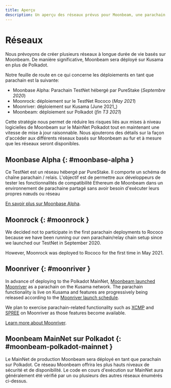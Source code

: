 ```yaml
---
title: Aperçu
description: Un aperçu des réseaux prévus pour Moonbeam, une parachain contrat intelligent compatible Ethereum sur Polkadot.
---
```


# Réseaux

Nous prévoyons de créer plusieurs réseaux à longue durée de vie basés sur Moonbeam. De manière significative, Moonbeam sera déployé sur Kusama en plus de Polkadot.

Notre feuille de route en ce qui concerne les déploiements en tant que parachain est la suivante:

 - Moonbase Alpha: Parachain TestNet hébergé par PureStake (_Septembre 2020_) 
 - Moonrock: déploiement sur le TestNet Rococo  (_May 2021_)
 - Moonriver: déploiement sur Kusama (June 2021_)
 - Moonbeam: déploiement sur Polkadot (_fin T3 2021_)
 
Cette stratégie nous permet de réduire les risques liés aux mises à niveau logicielles de Moonbeam sur le MainNet Polkadot tout en maintenant une vitesse de mise à jour raisonnable. Nous ajouterons des détails sur la façon d'accéder aux différents réseaux basés sur Moonbeam au fur et à mesure que les réseaux seront disponibles.

## Moonbase Alpha {: #moonbase-alpha } 

Ce TestNet est un réseau hébergé par PureStake. Il comporte un schéma de chaîne parachain / relais. L'objectif est de permettre aux développeurs de tester les fonctionnalités de compatibilité Ethereum de Moonbeam dans un environnement de parachaine partagé sans avoir besoin d'exécuter leurs propres nœuds ou réseau

[En savoir plus sur Moonbase Alpha](/networks/testnet/).

## Moonrock {: #moonrock } 

We decided not to participate in the first parachain deployments to Rococo because we have been running our own parachain/relay chain setup since we launched our TestNet in September 2020.

However, Moonrock was deployed to Rococo for the first time in May 2021. 

## Moonriver {: #moonriver } 

In advance of deploying to the Polkadot MainNet, [Moonbeam launched Moonriver](https://moonbeam.network/announcements/moonriver-launch-kusama/) as a parachain on the Kusama network. The parachain functionality is live on Kusama and features are progressively being released according to the [Moonriver launch schedule](https://moonbeam.network/networks/moonriver/launch/). 

We plan to exercise parachain-related functionality such as [XCMP](https://wiki.polkadot.network/docs/learn-crosschain) and [SPREE](https://wiki.polkadot.network/docs/learn-spree) on Moonriver as those features become available.

[Learn more about Moonriver](/networks/moonriver/).

## Moonbeam MainNet sur Polkadot {: #moonbeam-polkadot-mainnet } 

Le MainNet de production Moonbeam sera déployé en tant que parachain sur Polkadot. Ce réseau Moonbeam offrira les plus hauts niveaux de sécurité et de disponibilité. Le code en cours d'exécution sur MainNet aura généralement été vérifié par un ou plusieurs des autres réseaux énumérés ci-dessus.
